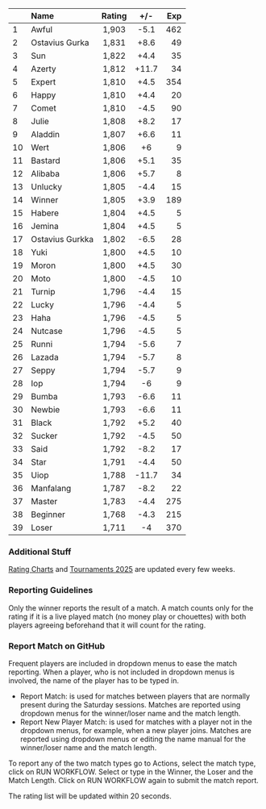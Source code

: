 | |Name|Rating|+/-|Exp|
|-|:---|:----:|:-:|--:|
|1|Awful|1,903|-5.1|462|
|2|Ostavius Gurka|1,831|+8.6|49|
|3|Sun|1,822|+4.4|35|
|4|Azerty|1,812|+11.7|34|
|5|Expert|1,810|+4.5|354|
|6|Happy|1,810|+4.4|20|
|7|Comet|1,810|-4.5|90|
|8|Julie|1,808|+8.2|17|
|9|Aladdin|1,807|+6.6|11|
|10|Wert|1,806|+6|9|
|11|Bastard|1,806|+5.1|35|
|12|Alibaba|1,806|+5.7|8|
|13|Unlucky|1,805|-4.4|15|
|14|Winner|1,805|+3.9|189|
|15|Habere|1,804|+4.5|5|
|16|Jemina|1,804|+4.5|5|
|17|Ostavius Gurkka|1,802|-6.5|28|
|18|Yuki|1,800|+4.5|10|
|19|Moron|1,800|+4.5|30|
|20|Moto|1,800|-4.5|10|
|21|Turnip|1,796|-4.4|15|
|22|Lucky|1,796|-4.4|5|
|23|Haha|1,796|-4.5|5|
|24|Nutcase|1,796|-4.5|5|
|25|Runni|1,794|-5.6|7|
|26|Lazada|1,794|-5.7|8|
|27|Seppy|1,794|-5.7|9|
|28|Iop|1,794|-6|9|
|29|Bumba|1,793|-6.6|11|
|30|Newbie|1,793|-6.6|11|
|31|Black|1,792|+5.2|40|
|32|Sucker|1,792|-4.5|50|
|33|Said|1,792|-8.2|17|
|34|Star|1,791|-4.4|50|
|35|Uiop|1,788|-11.7|34|
|36|Manfalang|1,787|-8.2|22|
|37|Master|1,783|-4.4|275|
|38|Beginner|1,768|-4.3|215|
|39|Loser|1,711|-4|370|


### Additional Stuff

[Rating Charts](https://github.com/modiholodri/bkk-bg-rating-list/discussions/2) and 
[Tournaments 2025](https://github.com/modiholodri/bkk-bg-rating-list/discussions/5) are updated every few weeks.

### Reporting Guidelines

Only the winner reports the result of a match.
A match counts only for the rating if it is a live played match (no money play or chouettes)
with both players agreeing beforehand that it will count for the rating.


### Report Match on GitHub

Frequent players are included in dropdown menus to ease the match reporting.
When a player, who is not included in dropdown menus is involved, the name of the player has to be typed in.

- Report Match:  is used for matches between players that are normally present during the Saturday sessions.
  Matches are reported using dropdown menus for the winner/loser name and the match length.
- Report New Player Match:  is used for matches with a player not in the dropdown menus, for example, when a new player joins.
  Matches are reported using dropdown menus or editing the name manual for the winner/loser name and the match length.

To report any of the two match types go to Actions, select the match type, click on RUN WORKFLOW.
Select or type in the Winner, the Loser and the Match Length.
Click on RUN WORKFLOW again to submit the match report.

The rating list will be updated within 20 seconds.
